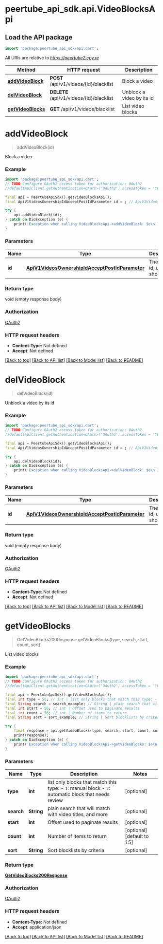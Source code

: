 # peertube_api_sdk.api.VideoBlocksApi

## Load the API package
```dart
import 'package:peertube_api_sdk/api.dart';
```

All URIs are relative to *https://peertube2.cpy.re*

Method | HTTP request | Description
------------- | ------------- | -------------
[**addVideoBlock**](VideoBlocksApi.md#addvideoblock) | **POST** /api/v1/videos/{id}/blacklist | Block a video
[**delVideoBlock**](VideoBlocksApi.md#delvideoblock) | **DELETE** /api/v1/videos/{id}/blacklist | Unblock a video by its id
[**getVideoBlocks**](VideoBlocksApi.md#getvideoblocks) | **GET** /api/v1/videos/blacklist | List video blocks


# **addVideoBlock**
> addVideoBlock(id)

Block a video

### Example
```dart
import 'package:peertube_api_sdk/api.dart';
// TODO Configure OAuth2 access token for authorization: OAuth2
//defaultApiClient.getAuthentication<OAuth>('OAuth2').accessToken = 'YOUR_ACCESS_TOKEN';

final api = PeertubeApiSdk().getVideoBlocksApi();
final ApiV1VideosOwnershipIdAcceptPostIdParameter id = ; // ApiV1VideosOwnershipIdAcceptPostIdParameter | The object id, uuid or short uuid

try {
    api.addVideoBlock(id);
} catch on DioException (e) {
    print('Exception when calling VideoBlocksApi->addVideoBlock: $e\n');
}
```

### Parameters

Name | Type | Description  | Notes
------------- | ------------- | ------------- | -------------
 **id** | [**ApiV1VideosOwnershipIdAcceptPostIdParameter**](.md)| The object id, uuid or short uuid | 

### Return type

void (empty response body)

### Authorization

[OAuth2](../README.md#OAuth2)

### HTTP request headers

 - **Content-Type**: Not defined
 - **Accept**: Not defined

[[Back to top]](#) [[Back to API list]](../README.md#documentation-for-api-endpoints) [[Back to Model list]](../README.md#documentation-for-models) [[Back to README]](../README.md)

# **delVideoBlock**
> delVideoBlock(id)

Unblock a video by its id

### Example
```dart
import 'package:peertube_api_sdk/api.dart';
// TODO Configure OAuth2 access token for authorization: OAuth2
//defaultApiClient.getAuthentication<OAuth>('OAuth2').accessToken = 'YOUR_ACCESS_TOKEN';

final api = PeertubeApiSdk().getVideoBlocksApi();
final ApiV1VideosOwnershipIdAcceptPostIdParameter id = ; // ApiV1VideosOwnershipIdAcceptPostIdParameter | The object id, uuid or short uuid

try {
    api.delVideoBlock(id);
} catch on DioException (e) {
    print('Exception when calling VideoBlocksApi->delVideoBlock: $e\n');
}
```

### Parameters

Name | Type | Description  | Notes
------------- | ------------- | ------------- | -------------
 **id** | [**ApiV1VideosOwnershipIdAcceptPostIdParameter**](.md)| The object id, uuid or short uuid | 

### Return type

void (empty response body)

### Authorization

[OAuth2](../README.md#OAuth2)

### HTTP request headers

 - **Content-Type**: Not defined
 - **Accept**: Not defined

[[Back to top]](#) [[Back to API list]](../README.md#documentation-for-api-endpoints) [[Back to Model list]](../README.md#documentation-for-models) [[Back to README]](../README.md)

# **getVideoBlocks**
> GetVideoBlocks200Response getVideoBlocks(type, search, start, count, sort)

List video blocks

### Example
```dart
import 'package:peertube_api_sdk/api.dart';
// TODO Configure OAuth2 access token for authorization: OAuth2
//defaultApiClient.getAuthentication<OAuth>('OAuth2').accessToken = 'YOUR_ACCESS_TOKEN';

final api = PeertubeApiSdk().getVideoBlocksApi();
final int type = 56; // int | list only blocks that match this type: - `1`: manual block - `2`: automatic block that needs review 
final String search = search_example; // String | plain search that will match with video titles, and more
final int start = 56; // int | Offset used to paginate results
final int count = 56; // int | Number of items to return
final String sort = sort_example; // String | Sort blocklists by criteria

try {
    final response = api.getVideoBlocks(type, search, start, count, sort);
    print(response);
} catch on DioException (e) {
    print('Exception when calling VideoBlocksApi->getVideoBlocks: $e\n');
}
```

### Parameters

Name | Type | Description  | Notes
------------- | ------------- | ------------- | -------------
 **type** | **int**| list only blocks that match this type: - `1`: manual block - `2`: automatic block that needs review  | [optional] 
 **search** | **String**| plain search that will match with video titles, and more | [optional] 
 **start** | **int**| Offset used to paginate results | [optional] 
 **count** | **int**| Number of items to return | [optional] [default to 15]
 **sort** | **String**| Sort blocklists by criteria | [optional] 

### Return type

[**GetVideoBlocks200Response**](GetVideoBlocks200Response.md)

### Authorization

[OAuth2](../README.md#OAuth2)

### HTTP request headers

 - **Content-Type**: Not defined
 - **Accept**: application/json

[[Back to top]](#) [[Back to API list]](../README.md#documentation-for-api-endpoints) [[Back to Model list]](../README.md#documentation-for-models) [[Back to README]](../README.md)

